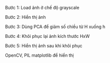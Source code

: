 Bước 1: Load ảnh ở chế độ grayscale

Bước 2: Hiển thị ảnh

Bước 3: Dùng PCA để giảm số chiều từ H xuống h

Bước 4: Khôi phục lại ảnh kích thước HxW

Bước 5: Hiển thị ảnh sau khi khôi phục

OpenCV, PIL matplotlib để hiển thị
